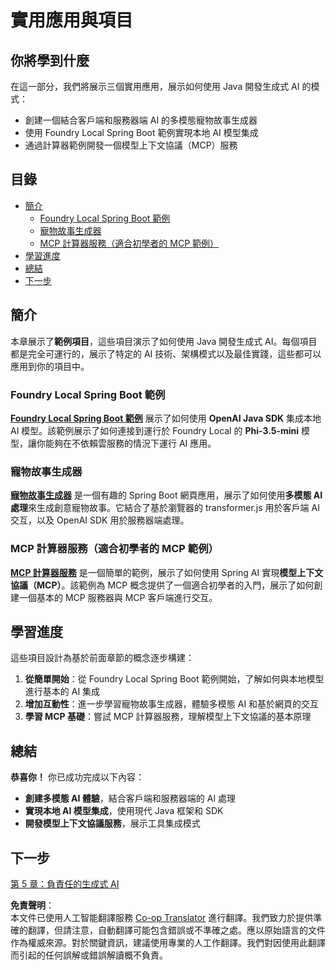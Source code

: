 <!--
CO_OP_TRANSLATOR_METADATA:
{
  "original_hash": "d45b8e2291ab1357592c904c103cbc81",
  "translation_date": "2025-07-28T10:26:45+00:00",
  "source_file": "04-PracticalSamples/README.md",
  "language_code": "hk"
}
-->
# 實用應用與項目

## 你將學到什麼
在這一部分，我們將展示三個實用應用，展示如何使用 Java 開發生成式 AI 的模式：
- 創建一個結合客戶端和服務器端 AI 的多模態寵物故事生成器
- 使用 Foundry Local Spring Boot 範例實現本地 AI 模型集成
- 通過計算器範例開發一個模型上下文協議（MCP）服務

## 目錄

- [簡介](../../../04-PracticalSamples)
  - [Foundry Local Spring Boot 範例](../../../04-PracticalSamples)
  - [寵物故事生成器](../../../04-PracticalSamples)
  - [MCP 計算器服務（適合初學者的 MCP 範例）](../../../04-PracticalSamples)
- [學習進度](../../../04-PracticalSamples)
- [總結](../../../04-PracticalSamples)
- [下一步](../../../04-PracticalSamples)

## 簡介

本章展示了**範例項目**，這些項目演示了如何使用 Java 開發生成式 AI。每個項目都是完全可運行的，展示了特定的 AI 技術、架構模式以及最佳實踐，這些都可以應用到你的項目中。

### Foundry Local Spring Boot 範例

**[Foundry Local Spring Boot 範例](foundrylocal/README.md)** 展示了如何使用 **OpenAI Java SDK** 集成本地 AI 模型。該範例展示了如何連接到運行於 Foundry Local 的 **Phi-3.5-mini** 模型，讓你能夠在不依賴雲服務的情況下運行 AI 應用。

### 寵物故事生成器

**[寵物故事生成器](petstory/README.md)** 是一個有趣的 Spring Boot 網頁應用，展示了如何使用**多模態 AI 處理**來生成創意寵物故事。它結合了基於瀏覽器的 transformer.js 用於客戶端 AI 交互，以及 OpenAI SDK 用於服務器端處理。

### MCP 計算器服務（適合初學者的 MCP 範例）

**[MCP 計算器服務](calculator/README.md)** 是一個簡單的範例，展示了如何使用 Spring AI 實現**模型上下文協議（MCP）**。該範例為 MCP 概念提供了一個適合初學者的入門，展示了如何創建一個基本的 MCP 服務器與 MCP 客戶端進行交互。

## 學習進度

這些項目設計為基於前面章節的概念逐步構建：

1. **從簡單開始**：從 Foundry Local Spring Boot 範例開始，了解如何與本地模型進行基本的 AI 集成
2. **增加互動性**：進一步學習寵物故事生成器，體驗多模態 AI 和基於網頁的交互
3. **學習 MCP 基礎**：嘗試 MCP 計算器服務，理解模型上下文協議的基本原理

## 總結

**恭喜你！** 你已成功完成以下內容：

- **創建多模態 AI 體驗**，結合客戶端和服務器端的 AI 處理
- **實現本地 AI 模型集成**，使用現代 Java 框架和 SDK
- **開發模型上下文協議服務**，展示工具集成模式

## 下一步

[第 5 章：負責任的生成式 AI](../05-ResponsibleGenAI/README.md)

**免責聲明**：  
本文件已使用人工智能翻譯服務 [Co-op Translator](https://github.com/Azure/co-op-translator) 進行翻譯。我們致力於提供準確的翻譯，但請注意，自動翻譯可能包含錯誤或不準確之處。應以原始語言的文件作為權威來源。對於關鍵資訊，建議使用專業的人工作翻譯。我們對因使用此翻譯而引起的任何誤解或錯誤解讀概不負責。